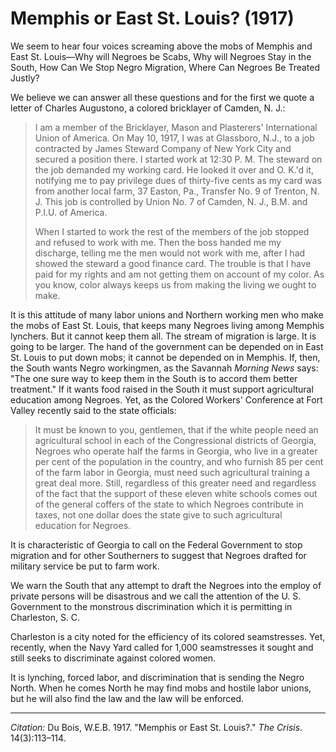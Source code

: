<!--
title:   Memphis or East St. Louis?
author:  Du Bois, W.E.B.
journal: The Crisis
year:    1917
volume:  14
issue:   3
pages:   113-114
-->
# Memphis or East St. Louis? (1917)

We seem to hear four voices screaming above the mobs of Memphis and East St. Louis—Why will Negroes be Scabs, Why will Negroes Stay in the South, How Can We Stop Negro Migration, Where Can Negroes Be Treated Justly?

We believe we can answer all these questions and for the first we quote a letter of Charles Augustono, a colored bricklayer of Camden, N. J.:

> I am a member of the Bricklayer, Mason and Plasterers' International Union of America. On May 10, 1917, I was at Glassboro, N.J., to a job contracted by James Steward Company of New York City and secured a position there. I started work at 12:30 P. M. The steward on the job demanded my working card. He looked it over and O. K.'d it, notifying me to pay privilege dues of thirty-five cents as my card was from another local farm, 37 Easton, Pa., Transfer No. 9 of Trenton, N. J. This job is controlled by Union No. 7 of Camden, N. J., B.M. and P.I.U. of America.    <p> When I started to work the rest of the members of the job stopped and refused to work with me. Then the boss handed me my discharge, telling me the men would not work with me, after I had showed the steward a good finance card. The trouble is that I have paid for my rights and am not getting them on account of my color. As you know, color always keeps us from making the living we ought to make.

It is this attitude of many labor unions and Northern working men who make the mobs of East St. Louis, that keeps many Negroes living among Memphis lynchers. But it cannot keep them all. The stream of migration is large. It is going to be larger. The hand of the government can be depended on in East St. Louis to put down mobs; it cannot be depended on in Memphis. If, then, the South wants Negro workingmen, as the Savannah *Morning News* says: "The one sure way to keep them in the South is to accord them better treatment." If it wants food raised in the South it must support agricultural education among Negroes. Yet, as the Colored Workers' Conference at Fort Valley recently said to the state officials:

> It must be known to you, gentlemen, that if the white people need an agricultural school in each of the Congressional districts of Georgia, Negroes who operate half the farms in Georgia, who live in a greater per cent of the population in the country, and who furnish 85 per cent of the farm labor in Georgia, must need such agricultural training a great deal more. Still, regardless of this greater need and regardless of the fact that the support of these eleven white schools comes out of the general coffers of the state to which Negroes contribute in taxes, not one dollar does the state give to such agricultural education for Negroes.

It is characteristic of Georgia to call on the Federal Government to stop migration and for other Southerners to suggest that Negroes drafted for military service be put to farm work.

We warn the South that any attempt to draft the Negroes into the employ of private persons will be disastrous and we call the attention of the U. S. Government to the monstrous discrimination which it is permitting in Charleston, S. C.

Charleston is a city noted for the efficiency of its colored seamstresses. Yet, recently, when the Navy Yard called for 1,000 seamstresses it sought and still seeks to discriminate against colored women.

It is lynching, forced labor, and discrimination that is sending the Negro North. When he comes North he may find mobs and hostile labor unions, but he will also find the law and the law will be enforced.

______________
*Citation:* Du Bois, W.E.B. 1917. "Memphis or East St. Louis?." *The Crisis*. 14(3):113&ndash;114.
